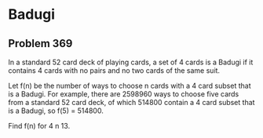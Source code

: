 #  Badugi

## Problem 369


In a standard 52 card deck of playing cards, a set of 4 cards is a Badugi if it contains 4 cards with no pairs and no two cards of the same suit.

Let f(n) be the number of ways to choose n cards with a 4 card subset that is a Badugi.  For example, there are 2598960 ways to choose five cards from a standard 52 card deck, of which 514800 contain a 4 card subset that is a Badugi, so f(5) = 514800.

Find f(n)  for 4 n  13.



